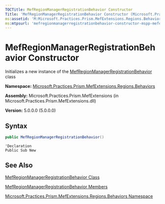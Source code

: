 ```yaml
---
TOCTitle: MefRegionManagerRegistrationBehavior Constructor
Title: 'MefRegionManagerRegistrationBehavior Constructor (Microsoft.Practices.Prism.MefExtensions.Regions.Behaviors)'
ms:assetid: 'M:Microsoft.Practices.Prism.MefExtensions.Regions.Behaviors.MefRegionManagerRegistrationBehavior.\#ctor'
ms:mtpsurl: 'mefregionmanagerregistrationbehavior-constructor-mspp-mefextensions-regions-behaviors.md'
---
```


# MefRegionManagerRegistrationBehavior Constructor

Initializes a new instance of the [MefRegionManagerRegistrationBehavior](/patterns-practices/reference/mefregionmanagerregistrationbehavior-class-mspp-mefextensions-regions-behaviors) class

**Namespace:** [Microsoft.Practices.Prism.MefExtensions.Regions.Behaviors](/patterns-practices/reference/mspp-mefextensions-regions-behaviors-namespace)

**Assembly:** Microsoft.Practices.Prism.MefExtensions (in Microsoft.Practices.Prism.MefExtensions.dll)

**Version:** 5.0.0.0 (5.0.0.0)

## Syntax

```C#
public MefRegionManagerRegistrationBehavior()
```

```VB
'Declaration
Public Sub New
```

## See Also

[MefRegionManagerRegistrationBehavior Class](/patterns-practices/reference/mefregionmanagerregistrationbehavior-class-mspp-mefextensions-regions-behaviors)

[MefRegionManagerRegistrationBehavior Members](/patterns-practices/reference/mefregionmanagerregistrationbehavior-members-mspp-mefextensions-regions-behaviors)

[Microsoft.Practices.Prism.MefExtensions.Regions.Behaviors Namespace](/patterns-practices/reference/mspp-mefextensions-regions-behaviors-namespace)
